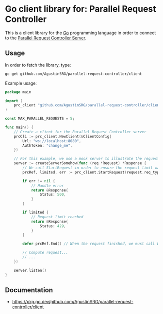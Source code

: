 # Go client library for: Parallel Request Controller

This is a client library for the [Go](https://go.dev/) programming language in order to connect to the [Parallel Request Controller Server](../server/).

## Usage

In order to fetch the library, type:

```sh
go get github.com/AgustinSRG/parallel-request-controller/client
```

Example usage:

```go
package main

import (
    prc_client "github.com/AgustinSRG/parallel-request-controller/client"
)

const MAX_PARALLEL_REQUESTS = 5;

func main() {
    // Create a client for the Parallel Request Controller server
    prcCli := prc_client.NewClient(&ClientConfig{
        Url: "ws://localhost:8080",
        AuthToken: "change_me",
    })

    // For this example, we use a mock server to illustrate the request handling
    server := createServerSomehow(func (req *Request) *Response {
        // We call StartRequest in order to ensure the request limit was not reached 
        prcRef, limited, err := prc_client.StartRequest(request.req_type, MAX_PARALLEL_REQUESTS)

        if err != nil {
            // Handle error
            return &Response{
                Status: 500,
            }
        }

        if limited {
            // Request limit reached
            return &Response{
                Status: 429,
            }
        }

        defer prcRef.End() // When the request finished, we must call End()

        // Compute request...
        // ...
    })

    server.listen()
}
```

## Documentation

- https://pkg.go.dev/github.com/AgustinSRG/parallel-request-controller/client
